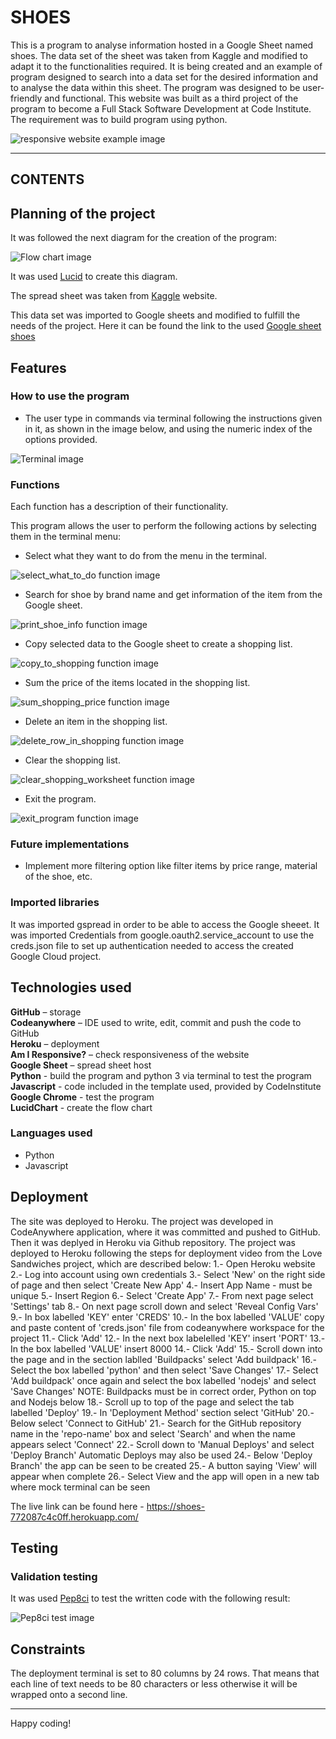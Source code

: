 # SHOES

This is a program to analyse information hosted in a Google Sheet named shoes. The data set of the sheet was taken from Kaggle and modified to adapt it to the functionalities required. It is being created and an example of program designed to search into a data set for the desired information and to analyse the data within this sheet. The program was designed to be user-friendly and functional. This website was built as a third project of the program to become a Full Stack Software Development at Code Institute. The requirement was to build program using python.

![responsive website example image](assets/images/readme/responsive.png)

---

## CONTENTS

## Planning of the project

It was followed the next diagram for the creation of the program: 

![Flow chart image](assets/images/readme/process.png)

It was used [Lucid](https://www.lucidchart.com/) to create this diagram.

The spread sheet was taken from [Kaggle](https://www.kaggle.com/datasets/justinpakzad/net-a-portermr-porter-fashion-dataset?select=mr-porter.csv/) website.

This data set was imported to Google sheets and modified to fulfill the needs of the project. Here it can be found the link to the used [Google sheet shoes](https://docs.google.com/spreadsheets/d/1U53KSj0bVGPkZ_-dJj4_UMKLcY-6U65M0p_dOBjbdAo/edit#gid=58565426)

## Features

### How to use the program

- The user type in commands via terminal following the instructions given in it, as shown in the image below, and using the numeric index of the options provided.

![Terminal image](assets/images/readme/heroku-app.png)

### Functions

Each function has a description of their functionality.

This program allows the user to perform the following actions by selecting them in the terminal menu:

- Select what they want to do from the menu in the terminal.

![select_what_to_do function image](assets/images/readme/select-what-to-do.png)

- Search for shoe by brand name and get information of the item from the Google sheet.

![print_shoe_info function image](assets/images/readme/print-shoe-info.png)

- Copy selected data to the Google sheet to create a shopping list.

![copy_to_shopping function image](assets/images/readme/copy-to-shopping.png)

- Sum the price of the items located in the shopping list.

![sum_shopping_price function image](assets/images/readme/sum-shopping-price.png)

- Delete an item in the shopping list.

![delete_row_in_shopping function image](assets/images/readme/delete-row-in-shopping.png)

- Clear the shopping list.

![clear_shopping_worksheet function image](assets/images/readme/clear-shopping-worksheet.png)

- Exit the program.

![exit_program function image](assets/images/readme/exit-program.png)

### Future implementations

- Implement more filtering option like filter items by price range, material of the shoe, etc.

### Imported libraries

It was imported gspread in order to be able to access the Google sheeet. It was imported Credentials from google.oauth2.service_account to use the creds.json file to set up authentication needed to access the created Google Cloud project.

## Technologies used

**GitHub** – storage<br>
**Codeanywhere** – IDE used to write, edit, commit and push the code to GitHub<br>
**Heroku** – deployment<br>
**Am I Responsive?** – check responsiveness of the website<br>
**Google Sheet** – spread sheet host<br>
**Python** - build the program and python 3 via terminal to test the program<br>
**Javascript** - code included in the template used, provided by CodeInstitute<br>
**Google Chrome** - test the program<br>
**LucidChart** - create the flow chart<br>

### Languages used

- Python
- Javascript

## Deployment

The site was deployed to Heroku.
The project was developed in CodeAnywhere application, where it was committed and pushed to GitHub. Then it was deplyed in Heroku via Github repository.
The project was deployed to Heroku following the steps for deployment video from the Love Sandwiches project, which are described below:
    1.- Open Heroku website
    2.- Log into account using own credentials
    3.- Select 'New' on the right side of page and then select 'Create New App'
    4.- Insert App Name - must be unique
    5.- Insert Region 
    6.- Select 'Create App'
    7.- From next page select 'Settings' tab
    8.- On next page scroll down and select 'Reveal Config Vars'
    9.- In box labelled 'KEY' enter 'CREDS'
    10.- In the box labelled 'VALUE' copy and paste content of 'creds.json' file from codeanywhere workspace for the project
    11.- Click 'Add'
    12.- In the next box labelelled 'KEY' insert 'PORT'
    13.- In the box labelled 'VALUE' insert 8000
    14.- Click 'Add'
    15.- Scroll down into the page and in the section lablled 'Buildpacks' select 'Add buildpack'
    16.- Select the box labelled 'python' and then select 'Save Changes'
    17.- Select 'Add buildpack' once again and select the box labelled 'nodejs' and select 'Save Changes'
         NOTE: Buildpacks must be in correct order, Python on top and Nodejs below
    18.- Scroll up to top of the page and select the tab labelled 'Deploy'
    19.- In 'Deployment Method' section select 'GitHub'
    20.- Below select 'Connect to GitHub'
    21.- Search for the GitHub repository name in the 'repo-name' box and select 'Search' and when the name appears select 'Connect'
    22.- Scroll down to 'Manual Deploys' and select 'Deploy Branch' 
         Automatic Deploys may also be used
    24.- Below 'Deploy Branch' the app can be seen to be created
    25.- A button saying 'View' will appear when complete
    26.- Select View and the app will open in a new tab where mock terminal can be seen

The live link can be found here - https://shoes-772087c4c0ff.herokuapp.com/

## Testing

### Validation testing

It was used [Pep8ci](https://pep8ci.herokuapp.com/#) to test the written code with the following result:

![Pep8ci test image](assets/images/readme/exit-program.png)

## Constraints

The deployment terminal is set to 80 columns by 24 rows. That means that each line of text needs to be 80 characters or less otherwise it will be wrapped onto a second line.

---

Happy coding!
